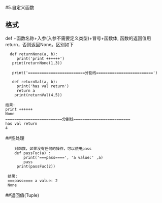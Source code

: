 #5.自定义函数        
## 格式
   def +函数名称+入参(入参不需要定义类型)+冒号+函数体,
   函数的返回值用return，否则返回None。区别如下
   ```angular2html
     def returnNone(a, b):
        print('print ++++++')
      print(returnNone(1,3))
      
      print('=========================分割线=========================')
      
      def returnVal(a, b):
        print('has val return')
        return a
       print(returnVal(4,5))
       
  结果:
  print ++++++
  None
  =========================分割线=========================
  has val return
  4
```

##空处理
```angular2html
    对函数，如果没有任何的操作，可以使用pass
    def passFuc(a) :
        print('===pass====', 'a value:' ,a)
        pass
     print(passFuc(2))
     
 结果:
 ===pass==== a value: 2
 None
```

##返回值(Tuple)


